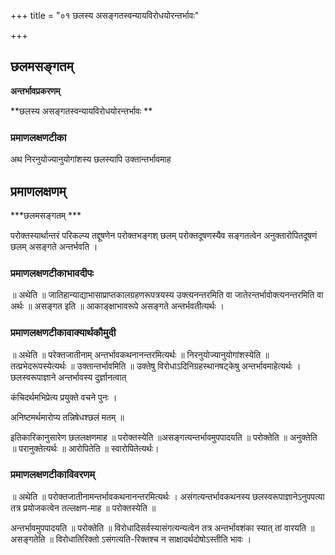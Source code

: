 +++
title = "०१ छलस्य असङ्गतस्वन्यायविरोधयोरन्तर्भावः"

+++


## छलमसङ्गतम्

**अन्तर्भावप्रकरणम्**

**छलस्य असङ्गतस्वन्यायविरोधयोरन्तर्भावः **

### **प्रमाणलक्षणटीका**

अथ निरनुयोज्यानुयोगांशस्य छलस्यापि उक्तान्तर्भावमाह

## प्रमाणलक्षणम् 

***छलमसङ्गतम् ***

परोक्तस्यार्थान्तरं परिकल्प्य तद्दूषणेन परोक्तभङ्गश् छलम् परोक्तदूषणस्यैव सङ्गतत्वेन अनुक्तारोपितदूषणं छलम् असङ्गते अन्तर्भवति ।

### **प्रमाणलक्षणटीकाभावदीपः**

॥ अथेति ॥ जातिहान्याद्याभासाप्राप्तकालग्रहणरूपत्रयस्य उक्त्यनन्तरमिति वा जातेरन्तर्भावोक्त्यनन्तरमिति वा अर्थः ॥ असङ्गत इति ॥ आकाङ्क्षाभावरूपे असङ्गते अन्तर्भवतीत्यर्थः ।

### **प्रमाणलक्षणटीकावाक्यार्थकौमुदी**

॥ अथेति ॥ परेक्तजातीनाम् अन्तर्भावकथनानन्तरमित्यर्थः ॥ निरनुयोज्यानुयोगांशस्येति ॥ तत्प्रभेदरूपस्येत्यर्थः ॥ उक्तान्तर्भावमिति ॥ उक्तेषु विरोधाऽदिनिग्रहस्थानषट्केषु अन्तर्भावमाहेत्यर्थः । छलस्वरूपाज्ञाने अन्तर्भावस्य दुर्ज्ञानत्वात्

कंचिदर्थमभिप्रेत्य प्रयुक्ते वचने पुनः ।

अनिष्टमर्थमारोप्य तन्निषेधश्छलं मतम् ॥

इतिकारिकानुसारेण छललक्षणमाह ॥ परोक्तस्येति ॥असङ्गत्यन्तर्भावमुपपादयति ॥ परोक्तेति ॥ अनुक्तेति ॥ परानुक्तेत्यर्थः ॥ आरोपितेति ॥ स्वारोपितेत्यर्थः।

### **प्रमाणलक्षणटीकाविवरणम्**

॥ अथेति ॥ परोक्तजातीनामन्तर्भावकथनानन्तरमित्यर्थः । असंगत्यन्तर्भावकथनस्य छलस्वरूपाज्ञानेऽनुपपत्या तत्र प्रयोजकत्वेन तल्लक्षण-माह ॥ परोक्तस्येति ॥

अन्तर्भावमुपपादयति ॥ परोक्तेति ॥ विरोधादिसर्वस्यासंगत्यन्यत्वेन तत्र अन्तर्भावशंका स्यात् तां वारयति ॥ असङ्गतेति ॥ विरोधातिरिक्तो ऽसंगत्यति-रिक्तश्च न साक्षादर्थदोषोऽस्तीति भावः ।

